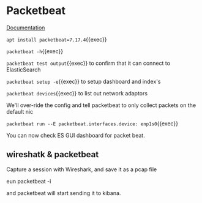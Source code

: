 # Packetbeat

[Documentation](https://www.elastic.co/guide/en/beats/packetbeat/7.17/packetbeat-overview.html)

`apt install packetbeat=7.17.4`{{exec}}

`packetbeat -h`{{exec}}

`packetbeat test output`{{exec}} to confirm that it can connect to ElasticSearch

`packetbeat setup -e`{{exec}}  to setup dashboard and index's

`packetbeat devices`{{exec}}  to list out network adaptors

We'll over-ride the config and tell packetbeat to only collect packets on the default nic

`packetbeat run --E packetbeat.interfaces.device: enp1s0`{{exec}}

You can now check ES GUI dashboard for packet beat.

## wireshatk & packetbeat

Capture a session with Wireshark, and save it as a pcap file

eun packetbeat -i <filename>

and packetbeat will start sending it to  kibana.